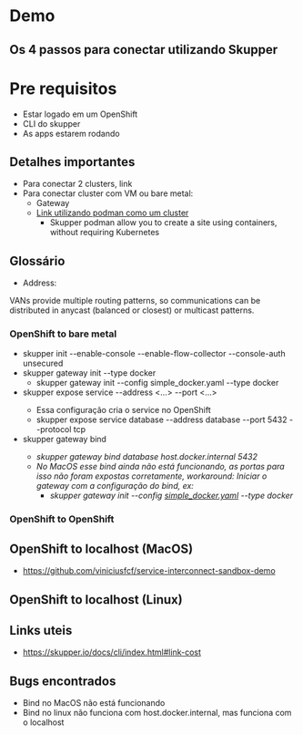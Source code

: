 # Demo

## Os 4 passos para conectar utilizando Skupper

# Pre requisitos
- Estar logado em um OpenShift
- CLI do skupper
- As apps estarem rodando 

## Detalhes importantes
- Para conectar 2 clusters, link
- Para conectar cluster com VM ou bare metal: 
  - Gateway
  - [Link utilizando podman como um cluster](https://skupper.io/docs/cli/podman.html)
    - Skupper podman allow you to create a site using containers, without requiring Kubernetes

## Glossário
- Address: 

VANs provide multiple routing patterns, so communications can be distributed in anycast (balanced or closest) or multicast patterns.

### OpenShift to bare metal
- skupper init --enable-console --enable-flow-collector --console-auth unsecured
- skupper gateway init --type docker
  - skupper gateway init --config simple_docker.yaml --type docker
- skupper expose service <NAME> --address <...> --port <...>
  - Essa configuração cria o service no OpenShift
  - skupper expose service database --address database --port 5432 --protocol tcp
- skupper gateway bind <address> <host> <port>
  - skupper gateway bind database host.docker.internal 5432
  - No MacOS esse bind ainda não está funcionando, as portas para isso não foram expostas corretamente, workaround: Iniciar o gateway com a configuração do bind, ex:
    - skupper gateway init --config [simple_docker.yaml](https://raw.githubusercontent.com/viniciusfcf/service-interconnect-sandbox-demo/main/simple_docker.yaml) --type docker

### OpenShift to OpenShift

## OpenShift to localhost (MacOS)
- https://github.com/viniciusfcf/service-interconnect-sandbox-demo


## OpenShift to localhost (Linux)

## Links uteis
- https://skupper.io/docs/cli/index.html#link-cost

## Bugs encontrados
- Bind no MacOS não está funcionando
- Bind no linux não funciona com host.docker.internal, mas funciona com o localhost
